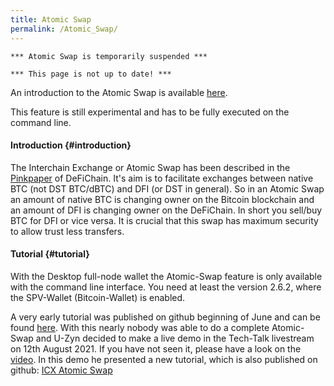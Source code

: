```yaml
---
title: Atomic Swap
permalink: /Atomic_Swap/
---
```


`*** Atomic Swap is temporarily suspended ***`

`*** This page is not up to date! ***`

An introduction to the Atomic Swap is available [here](https://blog.defichain.com/decentralized-trading-with-bitcoin/).

This feature is still experimental and has to be fully executed on the command line.

#### Introduction {#introduction}

The Interchain Exchange or Atomic Swap has been described in the [Pinkpaper](https://github.com/DeFiCh/pinkpaper/tree/main/interchain-exchange) of DeFiChain. It's aim is to facilitate exchanges between native BTC (not DST BTC/dBTC) and DFI (or DST in general). So in an Atomic Swap an amount of native BTC is changing owner on the Bitcoin blockchain and an
amount of DFI is changing owner on the DeFiChain. In short you sell/buy BTC for DFI or vice versa. It is crucial that this swap has maximum security to allow trust less transfers.

#### Tutorial {#tutorial}

With the Desktop full-node wallet the Atomic-Swap feature is only available with the command line interface. You need at least the version 2.6.2, where the SPV-Wallet (Bitcoin-Wallet) is enabled.

A very early tutorial was published on github beginning of June and can be found
[here](https://github.com/DeFiCh/ain/wiki/Interchain-Exchange-Tutorial). With this nearly nobody was able to do a complete Atomic-Swap and U-Zyn decided to make a live demo in the Tech-Talk livestream on 12th August 2021. If you have not seen it, please have a look on the
[video](https://www.youtube.com/watch?v=lBOA1XPIUpg&t=937s). In this demo he presented a new tutorial, which is also published on github: [ICX Atomic Swap](https://github.com/DeFiCh/ain/wiki/ICX-Atomic-Swap)